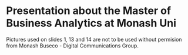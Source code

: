 # Presentation about the Master of Business Analytics at Monash Uni

Pictures used on slides 1, 13 and 14 are not to be used without 
permision from Monash Buseco - Digital Communications Group. 

